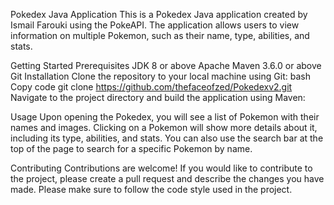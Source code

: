 Pokedex Java Application
This is a Pokedex Java application created by Ismail Farouki using the PokeAPI. The application allows users to view information on multiple Pokemon, such as their name, type, abilities, and stats.

Getting Started
Prerequisites
JDK 8 or above
Apache Maven 3.6.0 or above
Git
Installation
Clone the repository to your local machine using Git:
bash
Copy code
git clone https://github.com/thefaceofzed/Pokedexv2.git
Navigate to the project directory and build the application using Maven:

Usage
Upon opening the Pokedex, you will see a list of Pokemon with their names and images. Clicking on a Pokemon will show more details about it, including its type, abilities, and stats. You can also use the search bar at the top of the page to search for a specific Pokemon by name.

Contributing
Contributions are welcome! If you would like to contribute to the project, please create a pull request and describe the changes you have made. Please make sure to follow the code style used in the project.
